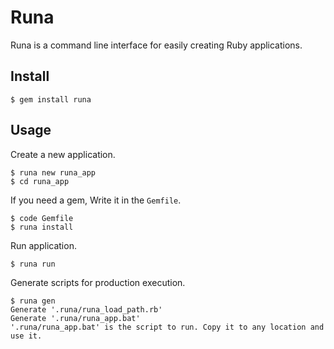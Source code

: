 # Runa

Runa is a command line interface for easily creating Ruby applications.

## Install

```
$ gem install runa
```

## Usage

Create a new application.

```
$ runa new runa_app
$ cd runa_app
```

If you need a gem, Write it in the `Gemfile`.  

```
$ code Gemfile
$ runa install
```

Run application.

```
$ runa run
```

Generate scripts for production execution.

```
$ runa gen
Generate '.runa/runa_load_path.rb'
Generate '.runa/runa_app.bat'
'.runa/runa_app.bat' is the script to run. Copy it to any location and use it.
```
